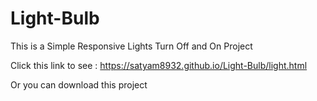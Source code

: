 # Light-Bulb

This is a Simple Responsive Lights Turn Off and On Project 

Click this link to see : https://satyam8932.github.io/Light-Bulb/light.html

Or you can download this project

